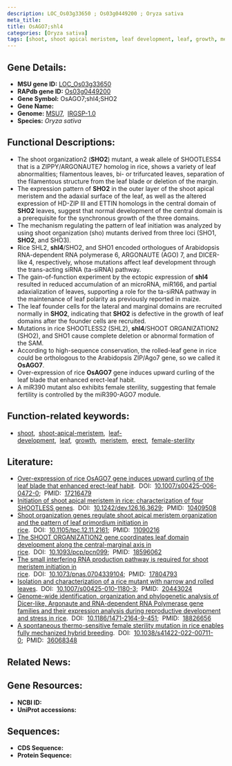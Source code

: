 ```yaml
---
description: LOC_Os03g33650 ; Os03g0449200 ; Oryza sativa
meta_title:
title: OsAGO7;shl4
categories: [Oryza sativa]
tags: [shoot, shoot apical meristem, leaf development, leaf, growth, meristem, erect, female sterility]
---
```


## Gene Details:
- **MSU gene ID:** [LOC_Os03g33650](http://rice.uga.edu/cgi-bin/ORF_infopage.cgi?orf=LOC_Os03g33650)  
- **RAPdb gene ID:** [Os03g0449200](https://rapdb.dna.affrc.go.jp/locus/?name=Os03g0449200)  
- **Gene Symbol:** OsAGO7;shl4;SHO2
- **Gene Name:**
- **Genome:**  [MSU7](http://rice.uga.edu/),&nbsp;&nbsp;[IRGSP-1.0](https://rapdb.dna.affrc.go.jp/download/irgsp1.html)
- **Species:** *Oryza sativa*

## Functional Descriptions:
   - The shoot organization2 (**SHO2**) mutant, a weak allele of SHOOTLESS4 that is a ZIPPY/ARGONAUTE7 homolog in rice, shows a variety of leaf abnormalities; filamentous leaves, bi- or trifurcated leaves, separation of the filamentous structure from the leaf blade or deletion of the margin.
   - The expression pattern of **SHO2** in the outer layer of the shoot apical meristem and the adaxial surface of the leaf, as well as the altered expression of HD-ZIP III and ETTIN homologs in the central domain of **SHO2** leaves, suggest that normal development of the central domain is a prerequisite for the synchronous growth of the three domains.
   - The mechanism regulating the pattern of leaf initiation was analyzed by using shoot organization (sho) mutants derived from three loci (SHO1, **SHO2**, and SHO3).
   - Rice SHL2, **shl4**/SHO2, and SHO1 encoded orthologues of Arabidopsis RNA-dependent RNA polymerase 6, ARGONAUTE (AGO) 7, and DICER-like 4, respectively, whose mutations affect leaf development through the trans-acting siRNA (ta-siRNA) pathway.
   - The gain-of-function experiment by the ectopic expression of **shl4** resulted in reduced accumulation of an microRNA, miR166, and partial adaxialization of leaves, supporting a role for the ta-siRNA pathway in the maintenance of leaf polarity as previously reported in maize.
   - The leaf founder cells for the lateral and marginal domains are recruited normally in **SHO2**, indicating that **SHO2** is defective in the growth of leaf domains after the founder cells are recruited.
   - Mutations in rice SHOOTLESS2 (SHL2), **shl4**/SHOOT ORGANIZATION2 (SHO2), and SHO1 cause complete deletion or abnormal formation of the SAM.
   - According to high-sequence conservation, the rolled-leaf gene in rice could be orthologous to the Arabidopsis ZIP/Ago7 gene, so we called it **OsAGO7**.
   - Over-expression of rice **OsAGO7** gene induces upward curling of the leaf blade that enhanced erect-leaf habit.
   - A miR390 mutant also exhibits female sterility, suggesting that female fertility is controlled by the miR390-AGO7 module.

## Function-related keywords:
   - [shoot](/tags/shoot/),&nbsp;&nbsp;[shoot-apical-meristem](/tags/shoot-apical-meristem/),&nbsp;&nbsp;[leaf-development](/tags/leaf-development/),&nbsp;&nbsp;[leaf](/tags/leaf/),&nbsp;&nbsp;[growth](/tags/growth/),&nbsp;&nbsp;[meristem](/tags/meristem/),&nbsp;&nbsp;[erect](/tags/erect/),&nbsp;&nbsp;[female-sterility](/tags/female-sterility/)

## Literature:
   - [Over-expression of rice OsAGO7 gene induces upward curling of the leaf blade that enhanced erect-leaf habit](https://www.doi.org/10.1007/s00425-006-0472-0).&nbsp;&nbsp;DOI:&nbsp;&nbsp;[10.1007/s00425-006-0472-0](https://www.doi.org/10.1007/s00425-006-0472-0);&nbsp;&nbsp;PMID:&nbsp;&nbsp;[17216479](https://pubmed.ncbi.nlm.nih.gov/17216479/)
   - [Initiation of shoot apical meristem in rice: characterization of four SHOOTLESS genes](https://www.doi.org/10.1242/dev.126.16.3629).&nbsp;&nbsp;DOI:&nbsp;&nbsp;[10.1242/dev.126.16.3629](https://www.doi.org/10.1242/dev.126.16.3629);&nbsp;&nbsp;PMID:&nbsp;&nbsp;[10409508](https://pubmed.ncbi.nlm.nih.gov/10409508/)
   - [Shoot organization genes regulate shoot apical meristem organization and the pattern of leaf primordium initiation in rice](https://www.doi.org/10.1105/tpc.12.11.2161).&nbsp;&nbsp;DOI:&nbsp;&nbsp;[10.1105/tpc.12.11.2161](https://www.doi.org/10.1105/tpc.12.11.2161);&nbsp;&nbsp;PMID:&nbsp;&nbsp;[11090216](https://pubmed.ncbi.nlm.nih.gov/11090216/)
   - [The SHOOT ORGANIZATION2 gene coordinates leaf domain development along the central-marginal axis in rice](https://www.doi.org/10.1093/pcp/pcn099).&nbsp;&nbsp;DOI:&nbsp;&nbsp;[10.1093/pcp/pcn099](https://www.doi.org/10.1093/pcp/pcn099);&nbsp;&nbsp;PMID:&nbsp;&nbsp;[18596062](https://pubmed.ncbi.nlm.nih.gov/18596062/)
   - [The small interfering RNA production pathway is required for shoot meristem initiation in rice](https://www.doi.org/10.1073/pnas.0704339104).&nbsp;&nbsp;DOI:&nbsp;&nbsp;[10.1073/pnas.0704339104](https://www.doi.org/10.1073/pnas.0704339104);&nbsp;&nbsp;PMID:&nbsp;&nbsp;[17804793](https://pubmed.ncbi.nlm.nih.gov/17804793/)
   - [Isolation and characterization of a rice mutant with narrow and rolled leaves](https://www.doi.org/10.1007/s00425-010-1180-3).&nbsp;&nbsp;DOI:&nbsp;&nbsp;[10.1007/s00425-010-1180-3](https://www.doi.org/10.1007/s00425-010-1180-3);&nbsp;&nbsp;PMID:&nbsp;&nbsp;[20443024](https://pubmed.ncbi.nlm.nih.gov/20443024/)
   - [Genome-wide identification, organization and phylogenetic analysis of Dicer-like, Argonaute and RNA-dependent RNA Polymerase gene families and their expression analysis during reproductive development and stress in rice](https://www.doi.org/10.1186/1471-2164-9-451).&nbsp;&nbsp;DOI:&nbsp;&nbsp;[10.1186/1471-2164-9-451](https://www.doi.org/10.1186/1471-2164-9-451);&nbsp;&nbsp;PMID:&nbsp;&nbsp;[18826656](https://pubmed.ncbi.nlm.nih.gov/18826656/)
   - [A spontaneous thermo-sensitive female sterility mutation in rice enables fully mechanized hybrid breeding](https://www.doi.org/10.1038/s41422-022-00711-0).&nbsp;&nbsp;DOI:&nbsp;&nbsp;[10.1038/s41422-022-00711-0](https://www.doi.org/10.1038/s41422-022-00711-0);&nbsp;&nbsp;PMID:&nbsp;&nbsp;[36068348](https://pubmed.ncbi.nlm.nih.gov/36068348/)

## Related News:

## Gene Resources:
- **NCBI ID:**  []()
- **UniProt accessions:** [](https://www.uniprot.org/uniprotkb//entry)

## Sequences:
- **CDS Sequence:**
- **Protein Sequence:**
